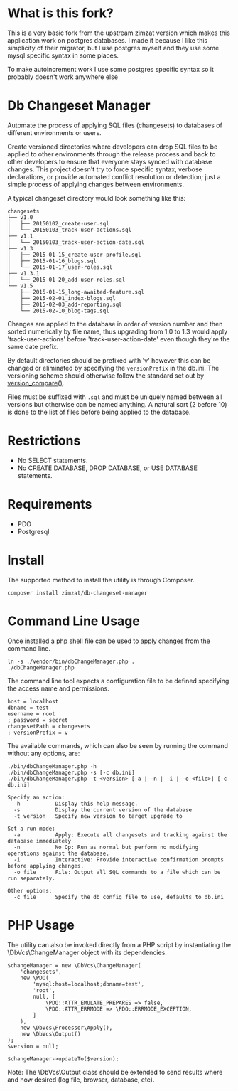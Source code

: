 # What is this fork?
This is a very basic fork from the upstream zimzat version which makes this application work on postgres databases. I made it because I like this simplicity of their migrator, but I use postgres myself and they use some mysql specific syntax in some places. 

To make autoincrement work I use some postgres specific syntax so it probably doesn't work anywhere else

# Db Changeset Manager

Automate the process of applying SQL files (changesets) to databases of different environments or users.

Create versioned directories where developers can drop SQL files to be applied to other environments through the release
process and back to other developers to ensure that everyone stays synced with database changes. This project doesn't try
to force specific syntax, verbose declarations, or provide automated conflict resolution or detection; just a simple
process of applying changes between environments.

A typical changeset directory would look something like this:
```
changesets
├── v1.0
│   ├── 20150102_create-user.sql
│   └── 20150103_track-user-actions.sql
├── v1.1
│   └── 20150103_track-user-action-date.sql
├── v1.3
│   ├── 2015-01-15_create-user-profile.sql
│   ├── 2015-01-16_blogs.sql
│   └── 2015-01-17_user-roles.sql
├── v1.3.1
│   └── 2015-01-20_add-user-roles.sql
└── v1.5
    ├── 2015-01-15_long-awaited-feature.sql
    ├── 2015-02-01_index-blogs.sql
    ├── 2015-02-03_add-reporting.sql
    └── 2015-02-10_blog-tags.sql
```

Changes are applied to the database in order of version number and then sorted numerically by file name, thus upgrading from 1.0 to 1.3 would apply 'track-user-actions' before 'track-user-action-date' even though they're the same date prefix.

By default directories should be prefixed with 'v' however this can be changed or eliminated by specifying the `versionPrefix` in the db.ini. The versioning scheme should otherwise follow the standard set out by [version_compare()](http://php.net/version_compare).

Files must be suffixed with `.sql` and must be uniquely named between all versions but otherwise can be named anything. A natural sort (2 before 10) is done to the list of files before being applied to the database.

Restrictions
====

* No SELECT statements.
* No CREATE DATABASE, DROP DATABASE, or USE DATABASE statements.

Requirements
====

* PDO
* Postgresql

Install
====
The supported method to install the utility is through Composer.

```
composer install zimzat/db-changeset-manager
```

Command Line Usage
=====

Once installed a php shell file can be used to apply changes from the command line.

```
ln -s ./vendor/bin/dbChangeManager.php .
./dbChangeManager.php
```

The command line tool expects a configuration file to be defined specifying the access name and permissions.

```
host = localhost
dbname = test
username = root
; password = secret
changesetPath = changesets
; versionPrefix = v
```

The available commands, which can also be seen by running the command without any options, are:
```
./bin/dbChangeManager.php -h
./bin/dbChangeManager.php -s [-c db.ini]
./bin/dbChangeManager.php -t <version> [-a | -n | -i | -o <file>] [-c db.ini]

Specify an action:
  -h           Display this help message.
  -s           Display the current version of the database
  -t version   Specify new version to target upgrade to

Set a run mode:
  -a           Apply: Execute all changesets and tracking against the database immediately
  -n           No Op: Run as normal but perform no modifying operations against the database.
  -i           Interactive: Provide interactive confirmation prompts before applying changes.
  -o file      File: Output all SQL commands to a file which can be run separately.

Other options:
  -c file      Specify the db config file to use, defaults to db.ini

```

PHP Usage
=====

The utility can also be invoked directly from a PHP script by instantiating the \DbVcs\ChangeManager object with its dependencies.

```
$changeManager = new \DbVcs\ChangeManager(
	'changesets',
	new \PDO(
		'mysql:host=localhost;dbname=test',
		'root',
		null, [
			\PDO::ATTR_EMULATE_PREPARES => false,
			\PDO::ATTR_ERRMODE => \PDO::ERRMODE_EXCEPTION,
		]
	),
	new \DbVcs\Processor\Apply(),
	new \DbVcs\Output()
);
$version = null;

$changeManager->updateTo($version);
```

Note: The \DbVcs\Output class should be extended to send results where and how desired (log file, browser, database, etc).

